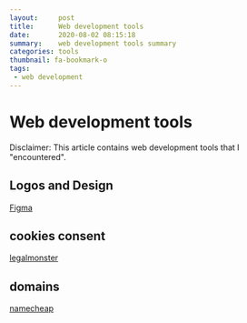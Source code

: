 ```yaml
---
layout:     post
title:      Web development tools
date:       2020-08-02 08:15:18
summary:    web development tools summary
categories: tools
thumbnail: fa-bookmark-o
tags:
 - web development
---
```


# Web development tools

Disclaimer: This article contains web development tools that I "encountered".

## Logos and Design

[Figma](https://www.figma.com/)

## cookies consent

[legalmonster](https://www.legalmonster.com/)

## domains

[namecheap](namecheap.com)

